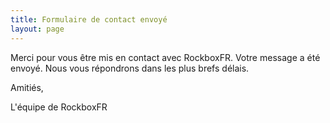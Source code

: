 ```yaml
---
title: Formulaire de contact envoyé
layout: page
---
```


Merci  pour vous  être mis en contact avec RockboxFR.
Votre message a été envoyé.
Nous vous répondrons dans les plus brefs délais.

Amitiés,

L'équipe de RockboxFR
